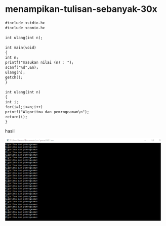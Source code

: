 # menampikan-tulisan-sebanyak-30x

    #include <stdio.h>
    #include <conio.h>

    int ulang(int n);

    int main(void)
    {
    int n;
    printf("masukan nilai (n) : ");
    scanf("%d",&n);
    ulang(n);
    getch();
    }

    int ulang(int n)
    {
    int i;
    for(i=1;i<=n;i++)
    printf("Algoritma dan pemrogeaman\n");
    return(i);
    }
    
    
    

hasil  

![img](https://github.com/hamdanyuapi/menampikan-tulisan-sebanyak-30x/blob/master/algoritma%20dan%20pemrograman.png?raw=true)
